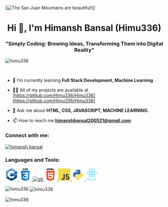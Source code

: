 (![The San Juan Mountains are beautiful!](/assets/images/san-juan-mountains.jpg "San Juan Mountains"))]
<h1 align="center">Hi 👋, I'm Himansh Bansal (Himu336)</h1>
<h3 align="center">"Simply Coding: Brewing Ideas, Transforming Them into Digital Reality"</h3>

<p align="left"> <img src="https://komarev.com/ghpvc/?username=himu336&label=Profile%20views&color=0e75b6&style=flat" alt="himu336" /> </p>

<p align="left"> <a href="https://twitter.com/" target="blank"><img src="https://img.shields.io/twitter/follow/?logo=twitter&style=for-the-badge" alt="" /></a> </p>

- 🌱 I’m currently learning **Full Stack Development, Machine Learning**

- 👨‍💻 All of my projects are available at [https://github.com/Himu336/Himu336](https://github.com/Himu336/Himu336)

- 💬 Ask me about **HTML, CSS, JAVASCRIPT, MACHINE LEARNING.**

- 📫 How to reach me **himanshbansal200521@gmail.com**

<h3 align="left">Connect with me:</h3>
<p align="left">
<a href="https://linkedin.com/in/himansh bansal" target="blank"><img align="center" src="https://raw.githubusercontent.com/rahuldkjain/github-profile-readme-generator/master/src/images/icons/Social/linked-in-alt.svg" alt="himansh bansal" height="30" width="40" /></a>
</p>

<h3 align="left">Languages and Tools:</h3>
<p align="left"> <a href="https://www.w3schools.com/cpp/" target="_blank" rel="noreferrer"> <img src="https://raw.githubusercontent.com/devicons/devicon/master/icons/cplusplus/cplusplus-original.svg" alt="cplusplus" width="40" height="40"/> </a> <a href="https://www.w3schools.com/css/" target="_blank" rel="noreferrer"> <img src="https://raw.githubusercontent.com/devicons/devicon/master/icons/css3/css3-original-wordmark.svg" alt="css3" width="40" height="40"/> </a> <a href="https://git-scm.com/" target="_blank" rel="noreferrer"> <img src="https://www.vectorlogo.zone/logos/git-scm/git-scm-icon.svg" alt="git" width="40" height="40"/> </a> <a href="https://www.w3.org/html/" target="_blank" rel="noreferrer"> <img src="https://raw.githubusercontent.com/devicons/devicon/master/icons/html5/html5-original-wordmark.svg" alt="html5" width="40" height="40"/> </a> <a href="https://developer.mozilla.org/en-US/docs/Web/JavaScript" target="_blank" rel="noreferrer"> <img src="https://raw.githubusercontent.com/devicons/devicon/master/icons/javascript/javascript-original.svg" alt="javascript" width="40" height="40"/> </a> <a href="https://www.python.org" target="_blank" rel="noreferrer"> <img src="https://raw.githubusercontent.com/devicons/devicon/master/icons/python/python-original.svg" alt="python" width="40" height="40"/> </a> <a href="https://reactjs.org/" target="_blank" rel="noreferrer"> <img src="https://raw.githubusercontent.com/devicons/devicon/master/icons/react/react-original-wordmark.svg" alt="react" width="40" height="40"/> </a> </p>

<p><img align="left" src="https://github-readme-stats.vercel.app/api/top-langs?username=himu336&show_icons=true&locale=en&layout=compact" alt="himu336" /></p>

<p>&nbsp;<img align="center" src="https://github-readme-stats.vercel.app/api?username=himu336&show_icons=true&locale=en" alt="himu336" /></p>

<p><img align="center" src="https://github-readme-streak-stats.herokuapp.com/?user=himu336&" alt="himu336" /></p>
